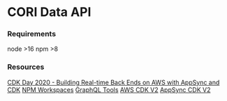 # CORI Data API

### Requirements

node >16
npm >8

###

### Resources

[CDK Day 2020 - Building Real-time Back Ends on AWS with AppSync and CDK](https://www.youtube.com/watch?v=--HTK0Y44ew)
[NPM Workspaces](https://docs.npmjs.com/cli/v8/using-npm/workspaces)
[GraphQL Tools](https://www.graphql-tools.com/)
[AWS CDK V2](https://docs.aws.amazon.com/cdk/api/v2/)
[AppSync CDK V2](https://docs.aws.amazon.com/cdk/api/v2/docs/aws-appsync-alpha-readme.html)
